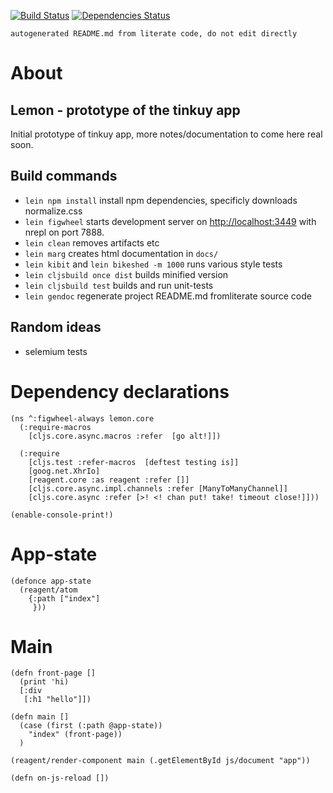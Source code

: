     
[![Build Status](https://travis-ci.org/rasmuserik/lemon.svg?branch=master)](https://travis-ci.org/rasmuserik/lemon)
[![Dependencies Status](http://jarkeeper.com/rasmuserik/lemon/status.png)](http://jarkeeper.com/rasmuserik/lemon)

`autogenerated README.md from literate code, do not edit directly`

# About

## Lemon - prototype of the tinkuy app

Initial prototype of tinkuy app, more notes/documentation to come here real soon.

## Build commands

- `lein npm install` install npm dependencies, specificly downloads normalize.css
- `lein figwheel` starts development server on [http://localhost:3449](http://localhost:3449/) with nrepl on port 7888.
- `lein clean` removes artifacts etc
- `lein marg` creates html documentation in `docs/`
- `lein kibit` and `lein bikeshed -m 1000` runs various style tests
- `lein cljsbuild once dist` builds minified version
- `lein cljsbuild test` builds and run unit-tests
- `lein gendoc` regenerate project README.md fromliterate source code

## Random ideas

- selemium tests

# Dependency declarations
    
    (ns ^:figwheel-always lemon.core
      (:require-macros
        [cljs.core.async.macros :refer  [go alt!]])
    
      (:require
        [cljs.test :refer-macros  [deftest testing is]]
        [goog.net.XhrIo]
        [reagent.core :as reagent :refer []]
        [cljs.core.async.impl.channels :refer [ManyToManyChannel]]
        [cljs.core.async :refer [>! <! chan put! take! timeout close!]]))
    
    (enable-console-print!)
    
# App-state
    
    (defonce app-state
      (reagent/atom
        {:path ["index"]
         }))
    
# Main
    
    (defn front-page []
      (print 'hi)
      [:div
       [:h1 "hello"]])
    
    (defn main []
      (case (first (:path @app-state))
        "index" (front-page))
      )
    
    (reagent/render-component main (.getElementById js/document "app"))
    
    (defn on-js-reload [])
